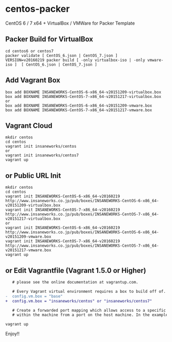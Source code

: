 centos-packer
=============

CentOS 6 / 7 x64 + VirtualBox / VMWare for Packer Template

## Packer Build for VirtualBox

```
cd centos6 or centos7
packer validate [ CentOS_6.json | CentOS_7.json ]
VERSION=v20160219 packer build [ -only virtualbox-iso | -only vmware-iso ]  [ CentOS_6.json | CentOS_7.json ]
```

## Add Vagrant Box

```
box add BOXNAME INSANEWORKS-CentOS-6-x86_64-v20151209-virtualbox.box
box add BOXNAME INSANEWORKS-CentOS-7-x86_64-v20151217-virtualbox.box
or
box add BOXNAME INSANEWORKS-CentOS-6-x86_64-v20151209-vmware.box
box add BOXNAME INSANEWORKS-CentOS-7-x86_64-v20151217-vmware.box
```

## Vagrant Cloud

```
mkdir centos
cd centos
vagrant init insaneworks/centos
or
vagrant init insaneworks/centos7
vagrant up
```


## or Public URL Init

```
mkdir centos
cd centos
vagrant init INSANEWORKS-CentOS-6-x86_64-v20160219 http://www.insaneworks.co.jp/pub/boxes/INSANEWORKS-CentOS-6-x86_64-v20151209-virtualbox.box
vagrant init INSANEWORKS-CentOS-7-x86_64-v20160219 http://www.insaneworks.co.jp/pub/boxes/INSANEWORKS-CentOS-7-x86_64-v20151217-virtualbox.box
or
vagrant init INSANEWORKS-CentOS-6-x86_64-v20160219 http://www.insaneworks.co.jp/pub/boxes/INSANEWORKS-CentOS-6-x86_64-v20151209-vmware.box
vagrant init INSANEWORKS-CentOS-7-x86_64-v20160219 http://www.insaneworks.co.jp/pub/boxes/INSANEWORKS-CentOS-7-x86_64-v20151217-vmware.box
vagrant up
```

## or Edit Vagrantfile (Vagrant 1.5.0 or Higher)

```diff
   # please see the online documentation at vagrantup.com.

   # Every Vagrant virtual environment requires a box to build off of.
-  config.vm.box = "base"
+  config.vm.box = "insaneworks/centos" or "insaneworks/centos7"

   # Create a forwarded port mapping which allows access to a specific port
   # within the machine from a port on the host machine. In the example below,
```

```
vagrant up
```

Enjoy!!
